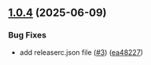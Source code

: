 ## [1.0.4](https://github.com/Harsh0/smarter-logger/compare/v1.0.3...v1.0.4) (2025-06-09)


### Bug Fixes

* add releaserc.json file ([#3](https://github.com/Harsh0/smarter-logger/issues/3)) ([ea48227](https://github.com/Harsh0/smarter-logger/commit/ea482277690a1f07f78d1fff5268fe9657c56d2e))
